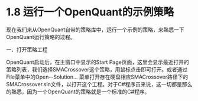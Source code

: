 # 1.8 运行一个OpenQuant的示例策略

现在我们来从OpenQuant自带的策略库中，运行一个示例的策略，来熟悉一下OpenQuant运行策略的过程。



一、打开策略工程

OpenQuant启动后，在主窗口中显示的Start Page页面，这里会显示最近打开的策略列表，我们选择SMACrossover这个策略，用鼠标点击即可打开。或者通过File菜单中的Open--Solution... 菜单打开存在硬盘相应SMACrossover路径下的SMACrossover.sln文件，以打开这个工程。对于C\#程序员来说，这一切都是那么的熟悉，因为一个OpenQuant的策略就是一个标准的C\#程序。

